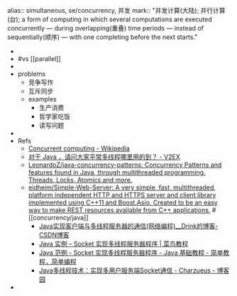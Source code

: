 alias:: simultaneous, se/concurrency, 并发
mark:: "并发计算(大陆); 并行计算(台); a form of computing in which several computations are executed concurrently — during overlapping(重叠) time periods — instead of sequentially(顺序) — with one completing before the next starts."

-
- #vs [[parallel]]
-
- problems
  - 竞争写作
  - 互斥同步
  - examples
    - 生产消费
    - 哲学家吃饭
    - 读写问题
-
- Refs
  - [Concurrent computing - Wikipedia](https://en.wikipedia.org/wiki/Concurrent_computing)
  - [对于 Java ，请问大家平常多线程哪里用的到？ - V2EX](https://v2ex.com/t/707586)
  - [LeonardoZ/java-concurrency-patterns: Concurrency Patterns and features found in Java, through multithreaded programming. Threads, Locks, Atomics and more.](https://github.com/LeonardoZ/java-concurrency-patterns)
  - [eidheim/Simple-Web-Server: A very simple, fast, multithreaded, platform independent HTTP and HTTPS server and client library implemented using C++11 and Boost.Asio. Created to be an easy way to make REST resources available from C++ applications.](https://github.com/eidheim/Simple-Web-Server) #[[concurrency/java]]
    - [Java实现客户端与多线程服务器的通信(网络编程)__Drink的博客-CSDN博客](https://blog.csdn.net/qq_39586519/article/details/109382412)
    - [Java 实例 – Socket 实现多线程服务器程序 | 菜鸟教程](https://www.runoob.com/java/net-multisoc.html)
    - [Java 范例 - Socket 实现多线程服务器程序 - Java 基础教程 - 简单教程，简单编程](https://www.twle.cn/l/yuei/java/java-basic-net-multisoc.html)
    - [Java多线程技术：实现多用户服务端Socket通信 - Charzueus - 博客园](https://www.cnblogs.com/chenzhenhong/p/13972517.html)
-